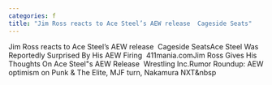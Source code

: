 ```yaml
---
categories: f
title: "Jim Ross reacts to Ace Steel’s AEW release  Cageside Seats"
---
```

Jim Ross reacts to Ace Steel’s AEW release&nbsp;&nbsp;Cageside SeatsAce Steel Was Reportedly Surprised By His AEW Firing&nbsp;&nbsp;411mania.comJim Ross Gives His Thoughts On Ace Steel"s AEW Release&nbsp;&nbsp;Wrestling Inc.Rumor Roundup: AEW optimism on Punk & The Elite, MJF turn, Nakamura NXT&nbsp